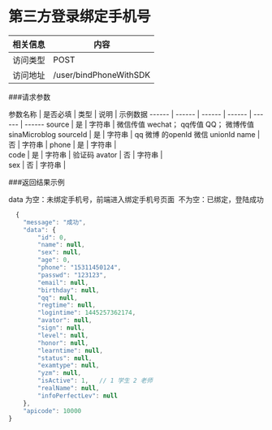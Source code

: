 
# 第三方登录绑定手机号
 相关信息 | 内容
 ------ | ------
 访问类型 | POST
 访问地址 | /user/bindPhoneWithSDK

###请求参数

 参数名称 | 是否必填 | 类型 | 说明 | 示例数据
 ------ | ------ | ------ | ------ | ------ | ------
 source | 是 | 字符串 | 微信传值 wechat；   qq传值 QQ； 微博传值 sinaMicroblog
 sourceId | 是 | 字符串 |  qq 微博 的openId   微信 unionId
 name | 否 | 字符串 | 
 phone | 是 | 字符串 |  
 code | 是 | 字符串 | 验证码
 avator | 否 | 字符串 |  
 sex | 否 | 字符串 | 
 
###返回结果示例

data 为空：未绑定手机号，前端进入绑定手机号页面  不为空：已绑定，登陆成功

```javascript
  {
    "message": "成功",
    "data": {
        "id": 0,
        "name": null,
        "sex": null,
        "age": 0,
        "phone": "15311450124",
        "passwd": "123123",
        "email": null,
        "birthday": null,
        "qq": null,
        "regtime": null,
        "logintime": 1445257362174,
        "avator": null,
        "sign": null,
        "level": null,
        "honor": null,
        "learntime": null,
        "status": null,
        "examtype": null,
        "yzm": null,
        "isActive": 1,   // 1 学生 2 老师
        "realName": null,
        "infoPerfectLev": null
    },
    "apicode": 10000
}



```

